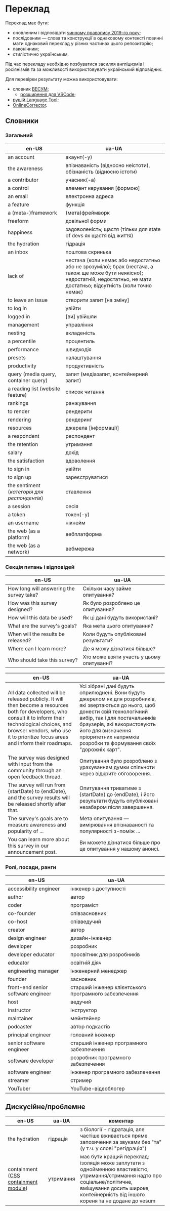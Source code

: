 # Переклад

Переклад має бути:
- оновленим і відповідати [чинному правопису 2019-го року](https://uk.wikipedia.org/wiki/%D0%A3%D0%BA%D1%80%D0%B0%D1%97%D0%BD%D1%81%D1%8C%D0%BA%D0%B8%D0%B9_%D0%BF%D1%80%D0%B0%D0%B2%D0%BE%D0%BF%D0%B8%D1%81_2019_%D1%80%D0%BE%D0%BA%D1%83);
- послідовним — слова та конструкції в однаковому контексті повинні мати однаковий переклад у різних частинах цього репозиторію;
- лаконічним;
- стилістично українським.

Під час перекладу необхідно позбуватися засилля англіцизмів і росіянізмів та за можливості використовувати український відповідник.

Для перевірки результату можна використовувати:
- словник [ВЕСУМ](https://vesum.nlp.net.ua/);
  - [розширення для VSCode](https://marketplace.visualstudio.com/items?itemName=streetsidesoftware.code-spell-checker-ukrainian);
- [рушій Language Tool](https://check.nlp.net.ua/);
- [OnlineCorrector](https://onlinecorrector.com.ua/uk/).

## Словники

### Загальний

|en-US|ua-UA|
|-----|-----|
|an account|акаунт(-у)|
|the awareness|впізнаваність (відносно неістоти), обізнаність (відносно істоти)|
|a contributor|учасник(-а)|
|a control|елемент керування [формою]|
|an email|електронна адреса|
|a feature|функція|
|a (meta-)framework|(мета)фреймворк|
|freeform|довільної форми|
|happiness|задоволеність; щастя (тільки для state of devs як щастя від життя)|
|the hydration|гідрація|
|an inbox|поштова скринька|
|lack of| нестача (коли немає або недостатньо або не зрозуміло); брак (нестача, а також ще може бути неякісно); недостатній, недостатньо, не мати достатньо; відсутність (коли точно немає)|
|to leave an issue|створити запит [на зміну]|
|to log in|увійти|
|logged in|[ви] увійшли|
|management|управління|
|nesting|вкладеність|
|a percentile|процентиль|
|performance|швидкодія|
|presets|налаштування|
|productivity|продуктивність|
|query (media query, container query)|запит (медіазапит, контейнерний запит)|
|a reading list (website feature)|список читання|
|rankings|ранжування|
|to render|рендерити|
|rendering|рендеринг|
|resources|джерела [інформації]|
|a respondent|респондент|
|the retention|утримання|
|salary|дохід|
|the satisfaction|вдоволення|
|to sign in|увійти|
|to sign up|зареєструватися|
|the sentiment (_категорія для респондентів_)|ставлення|
|a session|сесія|
|a token|токен(-у)|
|an username|нікнейм|
|the web (as a platform)|вебплатформа|
|the web (as a network)|вебмережа|

### Секція питань і відповідей

|en-US|ua-UA|
|-----|-----|
|How long will answering the survey take?|Скільки часу займе опитування?|
|How was this survey designed?|Як було розроблено це опитування?|
|How will this data be used?|Як ці дані будуть використані?|
|What are the survey's goals?|Яка мета цього опитування?|
|When will the results be released?|Коли будуть опубліковані результати?|
|Where can I learn more?|Де я можу дізнатися більше?|
|Who should take this survey?|Хто може взяти участь у цьому опитуванні?|

|en-US|ua-UA|
|-----|-----|
|All data collected will be released publicly. It will then become a resources both for developers, who consult it to inform their technological choices, and browser vendors, who use it to prioritize focus areas and inform their roadmaps.|Усі зібрані дані будуть оприлюднені. Вони будуть джерелом як для розробників, які звертаються до нього, щоб донести свій технологічний вибір, так і для постачальників браузерів, які використовують його для визначення пріоритетних напрямків розробки та формування своїх "дорожніх карт".|
|The survey was designed with input from the community through an open feedback thread.|Опитування було розроблено з урахуванням думки спільноти через відкрите обговорення.|
|The survey will run from {startDate} to {endDate}, and the survey results will be released shortly after that.|Опитування триватиме з {startDate} до {endDate}, і його результати будуть опубліковані незабаром після завершення.|
|The survey's goals are to measure awareness and popularity of ...|Мета опитування — вимірювання впізнаваності та популярності з-поміж ...|
|You can learn more about this survey in our announcement post.|Ви можете дізнатися більше про це опитування у нашому анонсі.|

### Ролі, посади, ранги

|en-US|ua-UA|
|-----|-----|
|accessibility engineer|інженер з доступності|
|author|автор|
|coder|програміст|
|co-founder|співзасновник|
|co-host|співведучий|
|creator|автор|
|design engineer|дизайн-інженер|
|developer|розробник|
|developer educator|просвітник для розробників|
|educator|освітній діяч|
|engineering manager|інженерний менеджер|
|founder|засновник|
|front-end senior software engineer|старший інженер клієнтського програмного забезпечення|
|host|ведучий|
|instructor|інструктор|
|maintainer|мейнтейнер|
|podcaster|автор подкастів|
|principal engineer|головний інженер|
|senior software engineer|старший інженер програмного забезпечення|
|software developer|розробник програмного забезпечення|
|software engineer|інженер програмного забезпечення|
|streamer|стример|
|YouTuber|YouTube-відеоблогер|

## Дискусійне/проблемне

|en-US|ua-UA|коментар|
|-----|-----|--------|
|the hydration|гідрація|з біології - гідратація, але частіше вживається пряме запозичення за звуками без "та" (у т.ч. у слові "регідрація")|
|containment ([СSS containment module](https://developer.mozilla.org/en-US/docs/Web/CSS/CSS_containment))|утримання|має бути кращий переклад: ізоляція може заплутати з однойменною властивістю, утримання/стримання надто про соціальне/політичне, вміщування досить широке, контейнерність від іншого кореня та не додане до vesum|
